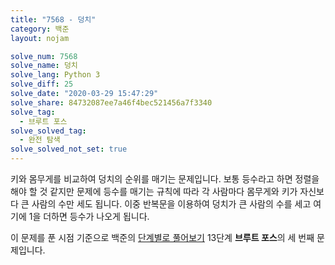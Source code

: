 ```yaml
---
title: "7568 - 덩치"
category: 백준
layout: nojam

solve_num: 7568
solve_name: 덩치
solve_lang: Python 3
solve_diff: 25
solve_date: "2020-03-29 15:47:29"
solve_share: 84732087ee7a46f4bec521456a7f3340
solve_tag:
  - 브루트 포스
solve_solved_tag:
  - 완전 탐색
solve_solved_not_set: true
---
```


키와 몸무게를 비교하여 덩치의 순위를 매기는 문제입니다. 보통 등수라고 하면 정렬을 해야 할 것 같지만 문제에 등수를 매기는 규칙에 따라 각 사람마다 몸무게와 키가 자신보다 큰 사람의 수만 세도 됩니다. 이중 반복문을 이용하여 덩치가 큰 사람의 수를 세고 여기에 1을 더하면 등수가 나오게 됩니다.

이 문제를 푼 시점 기준으로 백준의 [단계별로 풀어보기](http://noj.am/p/s) 13단계 **브루트 포스**의 세 번째 문제입니다.
